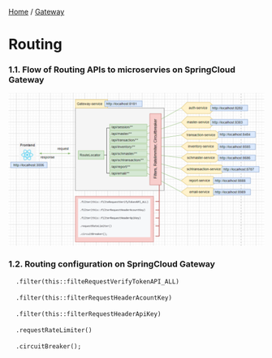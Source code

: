 [Home](https://github.com/springboot-microservices-project/) /
[Gateway](https://github.com/springboot-microservices-project/.github/blob/main/profile/page/gateway-service/readme.md)

# Routing

### 1.1. Flow of Routing APIs to microservies on SpringCloud Gateway
![alt text](https://github.com/springboot-microservices-project/.github/blob/main/profile/page/gateway-service/image/gateway-routing-architecture.png?raw=true)


### 1.2. Routing configuration on SpringCloud Gateway




```
  .filter(this::filteRequestVerifyTokenAPI_ALL)
  
  .filter(this::filterRequestHeaderAcountKey)
  
  .filter(this::filterRequestHeaderApiKey)
  
  .requestRateLimiter()
  
  .circuitBreaker();
```




